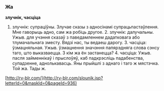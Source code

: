 ### Жа
**злучнік, часціца**

1. злучнік: супраціўны. Злучае сказы з адносінамі супрацьпастаўлення. Мне гаворыць адно, сам жа робіць другое. 2. злучнік: далучальны. Ужыв. для учэння сказаў з паведамленнем дадатковага або тлумачальнага зместу. Вядзі нас, ты ведаеш дарогу. З. часціца: ўзмацняльная. Ужыв. ўзмацнення значэння папярэдняга слова сэнсу таго, што выказваецца. З кім жа ён застанецца? 4. часціца: Ужыв. пасля займеннікаў і прыслоўяў, каб падкрэсліць падабенства, супадзенне, аднолькавасць. Яны прыйшлі з аднаго і таго ж мястэчка. Той жа. Тады ж.

<a rel="author">[http://rv-blr.com/](http://rv-blr.com/slounik.jsp?letterId=0&maskId=0&pageId=936)</a>
